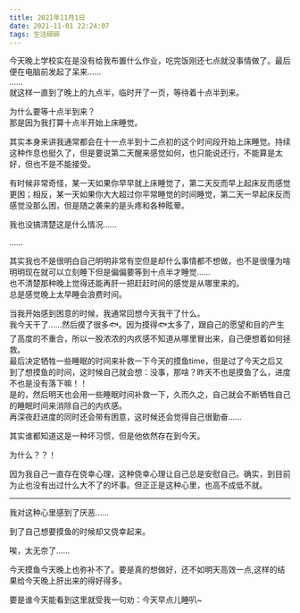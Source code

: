 ```yaml
---
title: 2021年11月1日
date: 2021-11-01 22:24:07
tags: 生活碎碎
---
```

今天晚上学校实在是没有给我布置什么作业，吃完饭刚还七点就没事情做了。最后便在电脑前发起了呆来……  
……  
就这样一直到了晚上的九点半，临时开了一页，等待着十点半到来。  

为什么要等十点半到来？  
那是因为我打算十点半开始上床睡觉。  

其实本身来讲我通常都会在十一点半到十二点初的这个时间段开始上床睡觉。持续这种作息也挺久了，但是要说第二天醒来感觉如何，也只能说还行，不能算是太好，但也不是不能接受。  

有时候非常奇怪，某一天如果你早早就上床睡觉了，第二天反而早上起床反而感觉更困；相反，某一天如果你大大超过你平常睡觉的时间睡觉，第二天一早起床反而感觉没那么困，但是随之袭来的是头疼和各种眩晕。  

我也没搞清楚这是什么情况……  

……  

其实我也不是很明白自己明明非常有空但是却什么事情都不想做，也不是很懂为啥明明现在就可以立刻睡下但是偏偏要等到十点半才睡觉……  
也不清楚那种晚上觉得还能再肝一把赶赶时间的感觉是从哪里来的。  
总是感觉晚上太早睡会浪费时间。  

当我开始感到困意的时候，我通常回想今天我干了什么。  
我今天干了……然后摸了很多🐟。因为摸得🐟太多了，跟自己的愿望和目的产生了高度的不重合，所以一股浓浓的内疚感不知道从哪里冒出来，自己便想着如何拯救。  
最后决定牺牲一些睡眠的时间来补救一下今天的摸鱼time，但是过了今天之后又到了想摸鱼的时间，这时候自己就会想：没事，那啥？昨天不也是摸鱼了么，进度不也是没有落下嘛！！  
是的，然后明天也会用一些睡眠时间补救一下，久而久之，自己就会不断牺牲自己的睡眠时间来消除自己的内疚感。  
再深夜赶进度的同时还会带有困意，这时候还会觉得自己很勤奋……  

其实谁都知道这是一种坏习惯，但是他依然存在到今天。  

为什么？？！  

因为我自己一直存在侥幸心理，这种侥幸心理让自己总是安慰自己。确实，到目前为止也没有出过什么大不了的坏事。但正正是这种心里，也高不成低不就。  

****  
我对这种心里感到了厌恶……  

到了自己想要摸鱼的时候却又侥幸起来。  

唉，太无奈了……  

今天摸鱼今天晚上也弥补不了。要是真的想做好，还不如明天高效一点,这样的结果给今天晚上肝出来的得好得多。

要是谁今天能看到这里就受我一句劝：今天早点儿睡叭~
